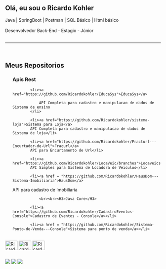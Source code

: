 ## Olá, eu sou o Ricardo Kohler 
 Java | SpringBoot | Postman | SQL Básico | Html básico<br><br> Desenvolvedor Back-End - Estagio - Júnior<br><br><hr>

<br>
<div>		
		<H2>Meus Repositorios</H2>
		<ul><H3> Apis Rest </H3>
				
			<li><a href="https://github.com/Ricardokohler/EducaSys">EducaSys</a>
			
				API Completa para cadastro e manipulacao de dados de Sistema de ensino
			</li>

			<li><a href="https://github.com/Ricardokohler/sistema-loja">Sistema para Loja</a>
			API Completa para cadastro e manipulacao de dados de Sistema de loja</li>
				
			<li><a href="https://github.com/Ricardokohler/Fracturl---Encurtador-de-Url">Fracurl</a>
			API para Encurtamento de Url</li>
				
			<li><a href="https://github.com/Ricardokohler/LocaVeic/branches">Locaveics</a>
			API Simples para Sistema de Locadora de Veiculos</li>	
				
			<li><a href = "https://github.com/Ricardokohler/HausDom---Sistema-Imobiliaria">HausDom</a>
API para cadastro de Imobiliaria</li>


				<br><br><H3>Java Core</H3>
				
			<li><a href="https://github.com/Ricardokohler/CadastroEventos-Console">Cadastro de Eventos - Console</a></li>
				
			<li><a href = "https://github.com/Ricardokohler/Sistema-Ponto-de-Venda---Console">Sistema para ponto de venda</a></li>
		
		


</div>

<div style="display: inline_block"><br>
            <img align=center alt="Ricardo-Java" height="30" width="40" src="https://cdn.jsdelivr.net/gh/devicons/devicon@latest/icons/java/java-original.svg" />
            <img align=center alt="Ricardo-Spring" height="30" width="40" src="https://cdn.jsdelivr.net/gh/devicons/devicon@latest/icons/spring/spring-original.svg" />
            <img align=center alt="Ricardo-Postman" height="30" width="40" src="https://cdn.jsdelivr.net/gh/devicons/devicon@latest/icons/postman/postman-original.svg" />
</div> 

  ##

  <div> 
  <a href="https://wa.me/5511961237444" target="_blank"><img src="https://img.shields.io/badge/WhatsApp-25D366?style=for-the-badge&logo=whatsapp&logoColor=white" target="_blank"></a>
  <a href = "mailto:ricardokohlermk@gmail.com"><img src="https://img.shields.io/badge/-Gmail-%23333?style=for-the-badge&logo=gmail&logoColor=white" target="_blank"></a>
  <a href="https://www.linkedin.com/in/ricardo-bkohler" target="_blank"><img src="https://img.shields.io/badge/-LinkedIn-%230077B5?style=for-the-badge&logo=linkedin&logoColor=white" target="_blank"></a> 
  
</div>
            
          

